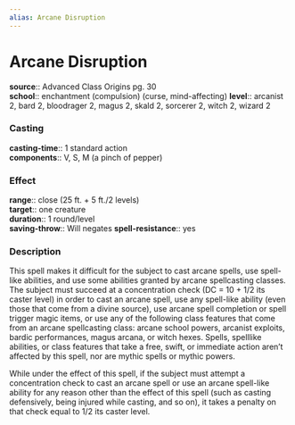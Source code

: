 ```yaml
---
alias: Arcane Disruption
---
```


# Arcane Disruption 

**source**:: Advanced Class Origins pg. 30  
**school**:: enchantment (compulsion) (curse, mind-affecting)
**level**:: arcanist 2, bard 2, bloodrager 2, magus 2, skald 2, sorcerer 2, witch 2, wizard 2

### Casting 

**casting-time**:: 1 standard action  
**components**:: V, S, M (a pinch of pepper)

### Effect 

**range**:: close (25 ft. + 5 ft./2 levels)  
**target**:: one creature  
**duration**:: 1 round/level  
**saving-throw**:: Will negates
**spell-resistance**:: yes

### Description 

This spell makes it difficult for the subject to cast arcane spells, use spell-like abilities, and use some abilities granted by arcane spellcasting classes. The subject must succeed at a concentration check (DC = 10 + 1/2 its caster level) in order to cast an arcane spell, use any spell-like ability (even those that come from a divine source), use arcane spell completion or spell trigger magic items, or use any of the following class features that come from an arcane spellcasting class: arcane school powers, arcanist exploits, bardic performances, magus arcana, or witch hexes. Spells, spelllike abilities, or class features that take a free, swift, or immediate action aren’t affected by this spell, nor are mythic spells or mythic powers.  
  
While under the effect of this spell, if the subject must attempt a concentration check to cast an arcane spell or use an arcane spell-like ability for any reason other than the effect of this spell (such as casting defensively, being injured while casting, and so on), it takes a penalty on that check equal to 1/2 its caster level.
